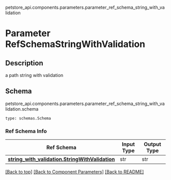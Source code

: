 petstore_api.components.parameters.parameter_ref_schema_string_with_validation
# Parameter RefSchemaStringWithValidation

## Description
a path string with validation

## Schema
petstore_api.components.parameters.parameter_ref_schema_string_with_validation.schema
```
type: schemas.Schema
```

### Ref Schema Info
Ref Schema | Input Type | Output Type
---------- | ---------- | -----------
[**string_with_validation.StringWithValidation**](../../components/schema/string_with_validation.md) | str | str

[[Back to top]](#top) [[Back to Component Parameters]](../../../README.md#Component-Parameters) [[Back to README]](../../../README.md)
